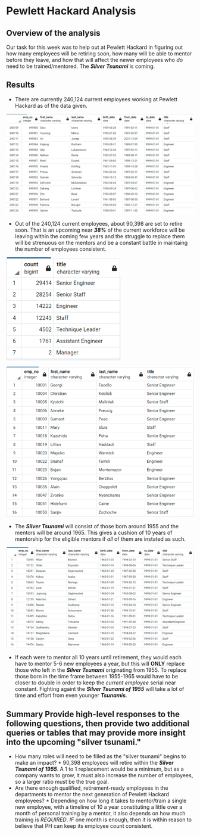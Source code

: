# Pewlett Hackard Analysis

## Overview of the analysis
Our task for this week was to help out at Pewlett Hackard in figuring out how many employees will be retiring soon, how many will be able to mentor before they leave, and how that will affect the newer employees who *do* need to be trained/mentored. The __*Silver Tsunami*__ is coming.

## Results
* There are currently 240,124 current employees working at Pewlett Hackard as of the data given. 

![Current Employees](Pewlett-Hackard-Analysis/Write-Up_Resources/current_employees.png)

* Out of the 240,124 current employees, about 90,398 are set to retire soon. That is an upcoming near __*38%*__ of the current workforce will be leaving within the coming few years and the struggle to replace them will be strenuous on the mentors and be a constant battle in maintaing the number of employees consistent.

![Count of Retiring Employees](Pewlett-Hackard-Analysis/Write-Up_Resources/retirement_titles_table.png)

![Retiring Employees](Pewlett-Hackard-Analysis/Write-Up_Resources/unique_titles_table.png)

* The __*Silver Tsunami*__ will consist of those born around 1955 and the mentors will be around 1965. This gives a cushion of 10 years of mentorship for the eligible mentors if *all* of them are instated as such.

![Mentor Eligibility](Pewlett-Hackard-Analysis/Write-Up_Resources/mentor_eligibility_table.png)

* If each were to mentor all 10 years until retirement, they would each have to mentor 5-6 new employees a year, but this will __ONLY__ replace those who left in the __*Silver Tsunami*__ originating from 1955. To replace those born in the time frame between 1955-1965 would have to be closer to double in order to keep the *current employee* serial near constant. Fighting againt the __*Silver Tsunami of 1955*__ will take a lot of time and effort from even younger __*Tsunamis*__.

## Summary Provide high-level responses to the following questions, then provide two additional queries or tables that may provide more insight into the upcoming "silver tsunami."
   * How many roles will need to be filled as the "silver tsunami" begins to make an impact? 
         * 90,398 employees will retire within the __*Silver Tsunami of 1955*__. A 1 to 1 replacement would be a minimum, but as a company wants to grow, it must also increase the number of employees, so a larger ratio must be the true goal.
   * Are there enough qualified, retirement-ready employees in the departments to mentor the next generation of Pewlett Hackard employees?
         * Depending on how long it takes to mentor/train a single new employee, with a timeline of 10 a year constituting a little over a month of personal training by a mentor, it also depends on how much training is *REQUIRED*. *IF* one month is enough, then it is within reason to believe that PH can keep its employee count consistent.
